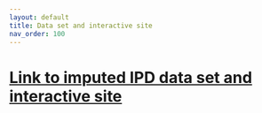 ```yaml
---
layout: default
title: Data set and interactive site
nav_order: 100
--- 
```

# [Link to imputed IPD data set and interactive site](https://labsyspharm.shinyapps.io/hmsclinical/)
